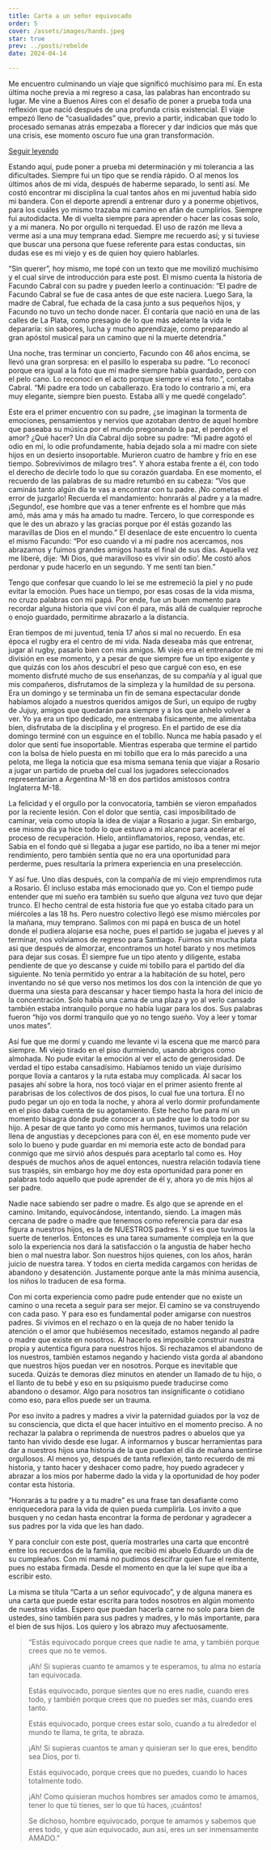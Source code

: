 ```yaml
---
title: Carta a un señor equivocado
order: 5
cover: /assets/images/hands.jpeg
star: true
prev: ../posts/rebelde
date: 2024-04-14

---
```


Me encuentro culminando un viaje que significó muchísimo para mí. En esta última noche previa a mi regreso a casa, las palabras han encontrado su lugar. Me vine a Buenos Aires con el desafío de poner a prueba toda una reflexión que nació después de una profunda crisis existencial. El viaje empezó lleno de “casualidades” que, previo a partir, indicaban que todo lo procesado semanas atrás empezaba a florecer y dar indicios que más que una crisis, ese momento oscuro fue una gran transformación.

<a v-if="false" href="../posts/señor-equivocado.html">Seguir leyendo</a>
<!-- more -->

Estando aquí, pude poner a prueba mi determinación y mi tolerancia a las dificultades. Siempre fui un tipo que se rendía rápido. O al menos los últimos años de mi vida, después de haberme separado, lo sentí así. Me costó encontrar mi disciplina la cual tantos años en mi juventud había sido mi bandera. Con el deporte aprendí a entrenar duro y a ponerme objetivos, para los cuáles yo mismo trazaba mi camino en afán de cumplirlos. Siempre fui autodidacta. Me di vuelta siempre para aprender o hacer las cosas solo, y a mi manera. No por orgullo ni terquedad. El uso de razón me lleva a verme así a una muy temprana edad. Siempre me recuerdo así; y si tuviese que buscar una persona que fuese referente para estas conductas, sin dudas ese es mi viejo y es de quien hoy quiero hablarles.

“Sin querer”, hoy mismo, me topé con un texto que me movilizó muchísimo y el cual sirve de introducción para este post. El mismo cuenta la historia de Facundo Cabral con su padre y pueden leerlo a continuación:
“El padre de Facundo Cabral se fue de casa antes de que este naciera. Luego Sara, la madre de Cabral, fue echada de la casa junto a sus pequeños hijos, y Facundo no tuvo un techo donde nacer. Él contaría que nació en una de las calles de La Plata, como presagio de lo que más adelante la vida le depararía: sin sabores, lucha y mucho aprendizaje, como preparando al gran apóstol musical para un camino que ni la muerte detendría.”

Una noche, tras terminar un concierto, Facundo con 46 años encima, se llevó una gran sorpresa: en el pasillo lo esperaba su padre. “Lo reconocí porque era igual a la foto que mi madre siempre había guardado, pero con el pelo cano. Lo reconocí en el acto porque siempre vi esa foto.”, contaba Cabral. “Mi padre era todo un caballerazo. Era todo lo contrario a mí, era muy elegante, siempre bien puesto. Estaba allí y me quedé congelado”.

Este era el primer encuentro con su padre, ¿se imaginan la tormenta de emociones, pensamientos y nervios que azotaban dentro de aquel hombre que paseaba su música por el mundo pregonando la paz, el perdón y el amor? ¿Qué hacer? Un día Cabral dijo sobre su padre: “Mi padre agotó el odio en mí, lo odie profundamente, había dejado sola a mi madre con siete hijos en un desierto insoportable. Murieron cuatro de hambre y frío en ese tiempo. Sobrevivimos de milagro tres”. Y ahora estaba frente a él, con todo el derecho de decirle todo lo que su corazón guardaba. En ese momento, el recuerdo de las palabras de su madre retumbó en su cabeza:
“Vos que caminás tanto algún día te vas a encontrar con tu padre. ¡No cometas el error de juzgarlo! Recuerda el mandamiento: honrarás al padre y a la madre. ¡Segundo!, ese hombre que vas a tener enfrente es el hombre que más amó, más ama y más ha amado tu madre. Tercero, lo que corresponde es que le des un abrazo y las gracias porque por él estás gozando las maravillas de Dios en el mundo.”
El desenlace de este encuentro lo cuenta el mismo Facundo: “Por eso cuando vi a mi padre nos acercamos, nos abrazamos y fuimos grandes amigos hasta el final de sus días. Aquella vez me liberé, dije: ‘Mi Dios, qué maravilloso es vivir sin odio’. Me costó años perdonar y pude hacerlo en un segundo. Y me sentí tan bien.”

Tengo que confesar que cuando lo leí se me estremeció la piel y no pude evitar la emoción. Pues hace un tiempo, por esas cosas de la vida misma, no cruzo palabras con mi papá. Por ende, fue un buen momento para recordar alguna historia que viví con él para, más allá de cualquier reproche o enojo guardado, permitirme abrazarlo a la distancia. 

Eran tiempos de mi juventud, tenía 17 años si mal no recuerdo. En esa época el rugby era el centro de mi vida. Nada deseaba más que entrenar, jugar al rugby, pasarlo bien con mis amigos. Mi viejo era el entrenador de mi división en ese momento, y a pesar de que siempre fue un tipo exigente y que quizás con los años descubrí el peso que cargué con eso, en ese momento disfruté mucho de sus enseñanzas, de su compañía y al igual que mis compañeros, disfrutamos de la simpleza y la humildad de su persona. 
Era un domingo y se terminaba un fin de semana espectacular donde habíamos alojado a nuestros queridos amigos de Suri, un equipo de rugby de Jujuy, amigos que quedarán para siempre y a los que anhelo volver a ver. Yo ya era un tipo dedicado, me entrenaba físicamente, me alimentaba bien, disfrutaba de la disciplina y el progreso. En el partido de ese día domingo terminé con un esguince en el tobillo. Nunca me había pasado y el dolor que sentí fue insoportable. Mientras esperaba que termine el partido con la bolsa de hielo puesta en mi tobillo que era lo más parecido a una pelota, me llega la noticia que esa misma semana tenía que viajar a Rosario a jugar un partido de prueba del cual los jugadores seleccionados representarían a Argentina M-18 en dos partidos amistosos contra Inglaterra M-18. 

La felicidad y el orgullo por la convocatoria, también se vieron empañados por la reciente lesión. Con el dolor que sentía, casi imposibilitado de caminar, veía como utopía la idea de viajar a Rosario a jugar. Sin embargo, ese mismo día ya hice todo lo que estuvo a mi alcance para acelerar el proceso de recuperación. Hielo, antiinflamatorios, reposo, vendas, etc. Sabía en el fondo qué si llegaba a jugar ese partido, no iba a tener mi mejor rendimiento, pero también sentía que no era una oportunidad para perderme, pues resultaría la primera experiencia en una preselección. 

Y así fue. Uno días después, con la compañía de mi viejo emprendimos ruta a Rosario. Él incluso estaba más emocionado que yo. Con el tiempo pude entender que mi sueño era también su sueño que alguna vez tuvo que dejar trunco. 
El hecho central de esta historia fue que yo estaba citado para un miércoles a las 18 hs. Pero nuestro colectivo llegó ese mismo miércoles por la mañana, muy temprano. Salimos con mi papá en busca de un hotel donde el pudiera alojarse esa noche, pues el partido se jugaba el jueves y al terminar, nos volvíamos de regreso para Santiago. Fuimos sin mucha plata asi que después de almorzar, encontramos un hotel barato y nos metimos para dejar sus cosas. Él siempre fue un tipo atento y diligente, estaba pendiente de que yo descanse y cuide mi tobillo para el partido del día siguiente. No tenía permitido yo entrar a la habitación de su hotel, pero inventando no sé que verso nos metimos los dos con la intención de que yo duerma una siesta para descansar y hacer tiempo hasta la hora del inicio de la concentración. Solo había una cama de una plaza y yo al verlo cansado también estaba intranquilo porque no había lugar para los dos. Sus palabras fueron “hijo vos dormí tranquilo que yo no tengo sueño. Voy a leer y tomar unos mates”. 

Así fue que me dormí y cuando me levante vi la escena que me marcó para siempre. Mi viejo tirado en el piso durmiendo, usando abrigos como almohada. No pude evitar la emoción al ver el acto de generosidad. De verdad el tipo estaba cansadísimo. Habíamos tenido un viaje durísimo porque llovía a cantaros y la ruta estaba muy complicada. Al sacar los pasajes ahí sobre la hora, nos tocó viajar en el primer asiento frente al parabrisas de los colectivos de dos pisos, lo cual fue una tortura. Él no pudo pegar un ojo en toda la noche, y ahora al verlo dormir profundamente en el piso daba cuenta de su agotamiento.
Este hecho fue para mí un momento bisagra donde pude conocer a un padre que lo da todo por su hijo. A pesar de que tanto yo como mis hermanos, tuvimos una relación llena de angustias y decepciones para con él, en ese momento pude ver solo lo bueno y pude guardar en mi memoria este acto de bondad para conmigo que me sirvió años después para aceptarlo tal como es. Hoy después de muchos años de aquel entonces, nuestra relación todavía tiene sus traspiés, sin embargo hoy me doy esta oportunidad para poner en palabras todo aquello que pude aprender de él y, ahora yo de mis hijos al ser padre.

Nadie nace sabiendo ser padre o madre. Es algo que se aprende en el camino. Imitando, equivocándose, intentando, siendo. La imagen más cercana de padre o madre que tenemos como referencia para dar esa figura a nuestros hijos, es la de NUESTROS padres. Y si es que tuvimos la suerte de tenerlos. Entonces es una tarea sumamente compleja en la que solo la experiencia nos dará la satisfacción o la angustia de haber hecho bien o mal nuestra labor. Son nuestros hijos quienes, con los años, harán juicio de nuestra tarea. Y todos en cierta medida cargamos con heridas de abandono y desatención. Justamente porque ante la más mínima ausencia, los niños lo traducen de esa forma. 

Con mi corta experiencia como padre pude entender que no existe un camino o una receta a seguir para ser mejor. El camino se va construyendo con cada paso. Y para eso es fundamental poder amigarse con nuestros padres. Si vivimos en el rechazo o en la queja de no haber tenido la atención o el amor que hubiésemos necesitado, estamos negando al padre o madre que existe en nosotros. Al hacerlo es imposible construir nuestra propia y autentica figura para nuestros hijos. Si rechazamos el abandono de los nuestros, también estamos negando y haciendo vista gorda al abandono que nuestros hijos puedan ver en nosotros. Porque es inevitable que suceda. Quizás te demoras diez minutos en atender un llamado de tu hijo, o el llanto de tu bebé y eso en su psiquismo puede traducirse como abandono o desamor. Algo para nosotros tan insignificante o cotidiano como eso, para ellos puede ser un trauma. 

Por eso invito a padres y madres a vivir la paternidad guiados por la voz de su consciencia, que dicta el que hacer intuitivo en el momento preciso. A no rechazar la palabra o reprimenda de nuestros padres o abuelos que ya tanto han vivido desde ese lugar. A informarnos y buscar herramientas para dar a nuestros hijos una historia de la que puedan el día de mañana sentirse orgullosos. Al menos yo, después de tanta reflexión, tanto recuerdo de mi historia, y tanto hacer y deshacer como padre, hoy puedo agradecer y abrazar a los míos por haberme dado la vida y la oportunidad de hoy poder contar esta historia. 

“Honrarás a tu padre y a tu madre” es una frase tan desafiante como enriquecedora para la vida de quien pueda cumplirla. Los invito a que busquen y no cedan hasta encontrar la forma de perdonar y agradecer a sus padres por la vida que les han dado.

Y para concluir con este post, quería mostrarles una carta que encontré entre los recuerdos de la familia, que recibió mi abuelo Eduardo un día de su cumpleaños. Con mi mamá no pudimos descifrar quien fue el remitente, pues no estaba firmada. Desde el momento en que la leí supe que iba a escribir esto. 

La misma se titula “Carta a un señor equivocado”, y de alguna manera es una carta que puede estar escrita para todos nosotros en algún momento de nuestras vidas. Espero que puedan hacerla carne no solo para bien de ustedes, sino también para sus padres y madres, y lo más importante, para el bien de sus hijos. Los quiero y los abrazo muy afectuosamente.

>
>“Estás equivocado porque crees que nadie te ama, y también porque crees que no te vemos.
>
>¡Ah! Si supieras cuanto te amamos y te esperamos, tu alma no estaría tan equivocada.
>
>Estás equivocado, porque sientes que no eres nadie, cuando eres todo, y también porque crees que no puedes ser más, cuando eres tanto.
>
>Estás equivocado, porque crees estar solo, cuando a tu alrededor el mundo te llama, te grita, te abraza. 
>
>¡Ah! Si supieras cuantos te aman y quisieran ser lo que eres, bendito sea Dios, por ti.
>
>Estás equivocado, porque crees que no puedes, cuando lo haces totalmente todo.
>
>¡Ah! Como quisieran muchos hombres ser amados como te amamos, tener lo que tú tienes, ser lo que tú haces, ¡cuántos!
>
>Se dichoso, hombre equivocado, porque te amamos y sabemos que eres todo, y que aún equivocado, aun así, eres un ser inmensamente AMADO.”
